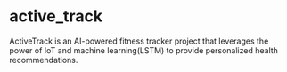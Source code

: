# active_track
ActiveTrack is an AI-powered fitness tracker project that leverages the power of IoT and machine learning(LSTM) to provide personalized health recommendations.
